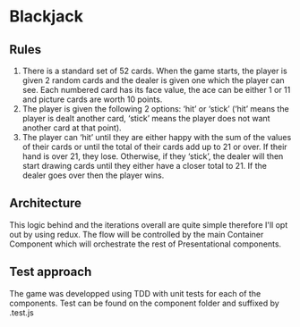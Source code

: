 Blackjack
=========

## Rules

1. There is a standard set of 52 cards. When the game starts, the player is given 2 random cards and the dealer is given one which the player can see. Each numbered card has its face value, the ace can be either 1 or 11 and picture cards are worth 10 points.
2. The player is given the following 2 options: ‘hit’ or ‘stick’ (‘hit’ means the player is dealt another card, ‘stick’ means the player does not want another card at that point).
3. The player can ‘hit’ until they are either happy with the sum of the values of their cards or until the total of their cards add up to 21 or over. If their hand is over 21, they lose. Otherwise, if they ‘stick’, the dealer will then start drawing cards until they either have a closer total to 21. If the dealer goes over then the player wins.

## Architecture

This logic behind and the iterations overall are quite simple therefore I'll opt out by using redux.
The flow will be controlled by the main Container Component which will orchestrate the rest of Presentational components.

## Test approach

The game was developped using TDD with unit tests for each of the components. Test can be found on the component folder and suffixed by .test.js
